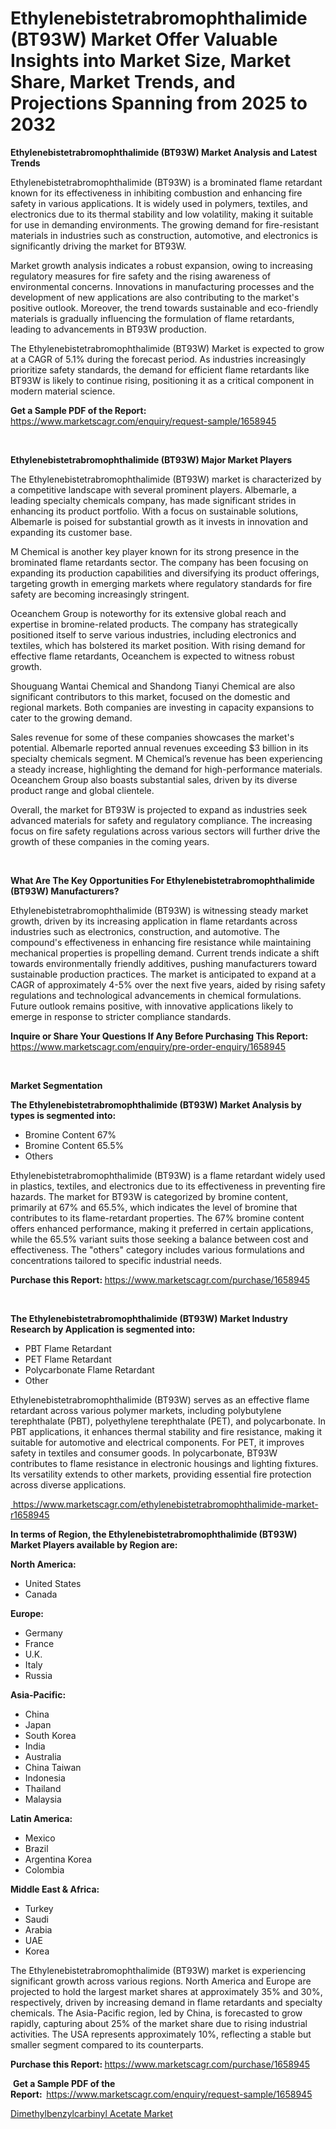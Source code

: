 <p><h1>Ethylenebistetrabromophthalimide (BT93W) Market Offer Valuable Insights into Market Size, Market Share, Market Trends, and Projections Spanning from 2025 to 2032</h1></p><p><strong>Ethylenebistetrabromophthalimide (BT93W) Market Analysis and Latest Trends</strong></p>
<p><p>Ethylenebistetrabromophthalimide (BT93W) is a brominated flame retardant known for its effectiveness in inhibiting combustion and enhancing fire safety in various applications. It is widely used in polymers, textiles, and electronics due to its thermal stability and low volatility, making it suitable for use in demanding environments. The growing demand for fire-resistant materials in industries such as construction, automotive, and electronics is significantly driving the market for BT93W.</p><p>Market growth analysis indicates a robust expansion, owing to increasing regulatory measures for fire safety and the rising awareness of environmental concerns. Innovations in manufacturing processes and the development of new applications are also contributing to the market's positive outlook. Moreover, the trend towards sustainable and eco-friendly materials is gradually influencing the formulation of flame retardants, leading to advancements in BT93W production.</p><p>The Ethylenebistetrabromophthalimide (BT93W) Market is expected to grow at a CAGR of 5.1% during the forecast period. As industries increasingly prioritize safety standards, the demand for efficient flame retardants like BT93W is likely to continue rising, positioning it as a critical component in modern material science.</p></p>
<p><strong>Get a Sample PDF of the Report:&nbsp;</strong> <a href="https://www.marketscagr.com/enquiry/request-sample/1658945?utm_campaign=2893&utm_medium=2&utm_source=Github&utm_content=ia&utm_term=23032025&utm_id=ethylenebistetrabromophthalimide-bt93w">https://www.marketscagr.com/enquiry/request-sample/1658945</a></p>
<p>&nbsp;</p>
<p><strong>Ethylenebistetrabromophthalimide (BT93W) Major Market Players</strong></p>
<p><p>The Ethylenebistetrabromophthalimide (BT93W) market is characterized by a competitive landscape with several prominent players. Albemarle, a leading specialty chemicals company, has made significant strides in enhancing its product portfolio. With a focus on sustainable solutions, Albemarle is poised for substantial growth as it invests in innovation and expanding its customer base.</p><p>M Chemical is another key player known for its strong presence in the brominated flame retardants sector. The company has been focusing on expanding its production capabilities and diversifying its product offerings, targeting growth in emerging markets where regulatory standards for fire safety are becoming increasingly stringent.</p><p>Oceanchem Group is noteworthy for its extensive global reach and expertise in bromine-related products. The company has strategically positioned itself to serve various industries, including electronics and textiles, which has bolstered its market position. With rising demand for effective flame retardants, Oceanchem is expected to witness robust growth.</p><p>Shouguang Wantai Chemical and Shandong Tianyi Chemical are also significant contributors to this market, focused on the domestic and regional markets. Both companies are investing in capacity expansions to cater to the growing demand.</p><p>Sales revenue for some of these companies showcases the market's potential. Albemarle reported annual revenues exceeding $3 billion in its specialty chemicals segment. M Chemical’s revenue has been experiencing a steady increase, highlighting the demand for high-performance materials. Oceanchem Group also boasts substantial sales, driven by its diverse product range and global clientele.</p><p>Overall, the market for BT93W is projected to expand as industries seek advanced materials for safety and regulatory compliance. The increasing focus on fire safety regulations across various sectors will further drive the growth of these companies in the coming years.</p></p>
<p>&nbsp;</p>
<p><strong>What Are The Key Opportunities For Ethylenebistetrabromophthalimide (BT93W) Manufacturers?</strong></p>
<p><p>Ethylenebistetrabromophthalimide (BT93W) is witnessing steady market growth, driven by its increasing application in flame retardants across industries such as electronics, construction, and automotive. The compound's effectiveness in enhancing fire resistance while maintaining mechanical properties is propelling demand. Current trends indicate a shift towards environmentally friendly additives, pushing manufacturers toward sustainable production practices. The market is anticipated to expand at a CAGR of approximately 4-5% over the next five years, aided by rising safety regulations and technological advancements in chemical formulations. Future outlook remains positive, with innovative applications likely to emerge in response to stricter compliance standards.</p></p>
<p><strong>Inquire or Share Your Questions If Any Before Purchasing This Report:</strong> <a href="https://www.marketscagr.com/enquiry/pre-order-enquiry/1658945?utm_campaign=2893&utm_medium=2&utm_source=Github&utm_content=ia&utm_term=23032025&utm_id=ethylenebistetrabromophthalimide-bt93w">https://www.marketscagr.com/enquiry/pre-order-enquiry/1658945</a></p>
<p>&nbsp;</p>
<p><strong>Market Segmentation</strong></p>
<p><strong>The Ethylenebistetrabromophthalimide (BT93W) Market Analysis by types is segmented into:</strong></p>
<p><ul><li>Bromine Content 67%</li><li>Bromine Content 65.5%</li><li>Others</li></ul></p>
<p><p>Ethylenebistetrabromophthalimide (BT93W) is a flame retardant widely used in plastics, textiles, and electronics due to its effectiveness in preventing fire hazards. The market for BT93W is categorized by bromine content, primarily at 67% and 65.5%, which indicates the level of bromine that contributes to its flame-retardant properties. The 67% bromine content offers enhanced performance, making it preferred in certain applications, while the 65.5% variant suits those seeking a balance between cost and effectiveness. The "others" category includes various formulations and concentrations tailored to specific industrial needs.</p></p>
<p><strong>Purchase this Report:&nbsp;</strong><a href="https://www.marketscagr.com/purchase/1658945?utm_campaign=2893&utm_medium=2&utm_source=Github&utm_content=ia&utm_term=23032025&utm_id=ethylenebistetrabromophthalimide-bt93w">https://www.marketscagr.com/purchase/1658945</a></p>
<p>&nbsp;</p>
<p><strong>The Ethylenebistetrabromophthalimide (BT93W) Market Industry Research by Application is segmented into:</strong></p>
<p><ul><li>PBT Flame Retardant</li><li>PET Flame Retardant</li><li>Polycarbonate Flame Retardant</li><li>Other</li></ul></p>
<p><p>Ethylenebistetrabromophthalimide (BT93W) serves as an effective flame retardant across various polymer markets, including polybutylene terephthalate (PBT), polyethylene terephthalate (PET), and polycarbonate. In PBT applications, it enhances thermal stability and fire resistance, making it suitable for automotive and electrical components. For PET, it improves safety in textiles and consumer goods. In polycarbonate, BT93W contributes to flame resistance in electronic housings and lighting fixtures. Its versatility extends to other markets, providing essential fire protection across diverse applications.</p></p>
<p><a href="https://www.marketscagr.com/ethylenebistetrabromophthalimide-market-r1658945?utm_campaign=2893&utm_medium=2&utm_source=Github&utm_content=ia&utm_term=23032025&utm_id=ethylenebistetrabromophthalimide-bt93w">&nbsp;https://www.marketscagr.com/ethylenebistetrabromophthalimide-market-r1658945</a></p>
<p><strong>In terms of Region, the Ethylenebistetrabromophthalimide (BT93W) Market Players available by Region are:</strong></p>
<p>
    <p> <strong> North America: </strong>
        <ul>
            <li>United States</li>
            <li>Canada</li>
        </ul>
        </p> 
    <p> <strong> Europe: </strong>
        <ul>
            <li>Germany</li>
            <li>France</li>
            <li>U.K.</li>
            <li>Italy</li>
            <li>Russia</li>
        </ul>
        </p> 
    <p> <strong> Asia-Pacific: </strong>
        <ul>
            <li>China</li>
            <li>Japan</li>
            <li>South Korea</li>
            <li>India</li>
            <li>Australia</li>
            <li>China Taiwan</li>
            <li>Indonesia</li>
            <li>Thailand</li>
            <li>Malaysia</li>
        </ul>
        </p> 
    <p> <strong> Latin America: </strong>
        <ul>
            <li>Mexico</li>
            <li>Brazil</li>
            <li>Argentina Korea</li>
            <li>Colombia</li>
        </ul>
        </p> 
    <p> <strong> Middle East & Africa: </strong>
        <ul>
            <li>Turkey</li>
            <li>Saudi</li>
            <li>Arabia</li>
            <li>UAE</li>
            <li>Korea</li>
        </ul>
    </p>
    </p>
<p><p>The Ethylenebistetrabromophthalimide (BT93W) market is experiencing significant growth across various regions. North America and Europe are projected to hold the largest market shares at approximately 35% and 30%, respectively, driven by increasing demand in flame retardants and specialty chemicals. The Asia-Pacific region, led by China, is forecasted to grow rapidly, capturing about 25% of the market share due to rising industrial activities. The USA represents approximately 10%, reflecting a stable but smaller segment compared to its counterparts.</p></p>
<p><strong>Purchase this Report: </strong><a href="https://www.marketscagr.com/purchase/1658945?utm_campaign=2893&utm_medium=2&utm_source=Github&utm_content=ia&utm_term=23032025&utm_id=ethylenebistetrabromophthalimide-bt93w">https://www.marketscagr.com/purchase/1658945</a></p>
<p>&nbsp;<strong>Get a Sample PDF of the Report:&nbsp;&nbsp;</strong><a href="https://www.marketscagr.com/enquiry/request-sample/1658945?utm_campaign=2893&utm_medium=2&utm_source=Github&utm_content=ia&utm_term=23032025&utm_id=ethylenebistetrabromophthalimide-bt93w">https://www.marketscagr.com/enquiry/request-sample/1658945</a></p>
<p><strong></strong></p>
<p><p><a href="https://github.com/balapopepi/Market-Research-Report-List-1/blob/main/dimethylbenzylcarbinyl-acetate-market.md?utm_campaign=2893&utm_medium=2&utm_source=Github&utm_content=ia&utm_term=23032025&utm_id=ethylenebistetrabromophthalimide-bt93w">Dimethylbenzylcarbinyl Acetate Market</a></p></p>